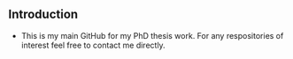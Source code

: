 ## Introduction
- This is my main GitHub for my PhD thesis work. For any respositories of interest feel free to contact me directly. 

